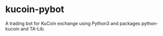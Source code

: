 # kucoin-pybot
A trading bot for KuCoin exchange using Python3 and packages python-kucoin and TA-Lib.
